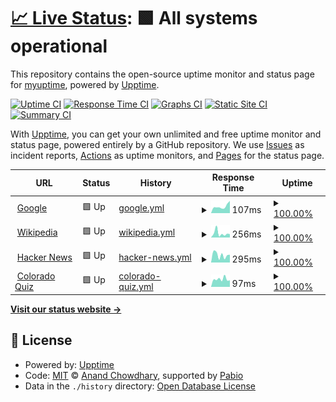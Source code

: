 # [📈 Live Status](https://myuptime.github.io/myuptime.github.io): <!--live status--> **🟩 All systems operational**

This repository contains the open-source uptime monitor and status page for [myuptime](https://myuptime.github.io/myuptime.github.io), powered by [Upptime](https://github.com/upptime/upptime).

[![Uptime CI](https://github.com/myuptime/myuptime.github.io/workflows/Uptime%20CI/badge.svg)](https://github.com/myuptime/myuptime.github.io/actions?query=workflow%3A%22Uptime+CI%22)
[![Response Time CI](https://github.com/myuptime/myuptime.github.io/workflows/Response%20Time%20CI/badge.svg)](https://github.com/myuptime/myuptime.github.io/actions?query=workflow%3A%22Response+Time+CI%22)
[![Graphs CI](https://github.com/myuptime/myuptime.github.io/workflows/Graphs%20CI/badge.svg)](https://github.com/myuptime/myuptime.github.io/actions?query=workflow%3A%22Graphs+CI%22)
[![Static Site CI](https://github.com/myuptime/myuptime.github.io/workflows/Static%20Site%20CI/badge.svg)](https://github.com/myuptime/myuptime.github.io/actions?query=workflow%3A%22Static+Site+CI%22)
[![Summary CI](https://github.com/myuptime/myuptime.github.io/workflows/Summary%20CI/badge.svg)](https://github.com/myuptime/myuptime.github.io/actions?query=workflow%3A%22Summary+CI%22)

With [Upptime](https://upptime.js.org), you can get your own unlimited and free uptime monitor and status page, powered entirely by a GitHub repository. We use [Issues](https://github.com/myuptime/myuptime.github.io/issues) as incident reports, [Actions](https://github.com/myuptime/myuptime.github.io/actions) as uptime monitors, and [Pages](https://myuptime.github.io/myuptime.github.io) for the status page.

<!--start: status pages-->
<!-- This summary is generated by Upptime (https://github.com/upptime/upptime) -->
<!-- Do not edit this manually, your changes will be overwritten -->
<!-- prettier-ignore -->
| URL | Status | History | Response Time | Uptime |
| --- | ------ | ------- | ------------- | ------ |
| <img alt="" src="https://icons.duckduckgo.com/ip3/www.google.com.ico" height="13"> [Google](https://www.google.com) | 🟩 Up | [google.yml](https://github.com/myuptime/myuptime.github.io/commits/HEAD/history/google.yml) | <details><summary><img alt="Response time graph" src="./graphs/google/response-time-week.png" height="20"> 107ms</summary><br><a href="https://myuptime.github.io/myuptime.github.io/history/google"><img alt="Response time 107" src="https://img.shields.io/endpoint?url=https%3A%2F%2Fraw.githubusercontent.com%2Fmyuptime%2Fmyuptime.github.io%2FHEAD%2Fapi%2Fgoogle%2Fresponse-time.json"></a><br><a href="https://myuptime.github.io/myuptime.github.io/history/google"><img alt="24-hour response time 194" src="https://img.shields.io/endpoint?url=https%3A%2F%2Fraw.githubusercontent.com%2Fmyuptime%2Fmyuptime.github.io%2FHEAD%2Fapi%2Fgoogle%2Fresponse-time-day.json"></a><br><a href="https://myuptime.github.io/myuptime.github.io/history/google"><img alt="7-day response time 107" src="https://img.shields.io/endpoint?url=https%3A%2F%2Fraw.githubusercontent.com%2Fmyuptime%2Fmyuptime.github.io%2FHEAD%2Fapi%2Fgoogle%2Fresponse-time-week.json"></a><br><a href="https://myuptime.github.io/myuptime.github.io/history/google"><img alt="30-day response time 102" src="https://img.shields.io/endpoint?url=https%3A%2F%2Fraw.githubusercontent.com%2Fmyuptime%2Fmyuptime.github.io%2FHEAD%2Fapi%2Fgoogle%2Fresponse-time-month.json"></a><br><a href="https://myuptime.github.io/myuptime.github.io/history/google"><img alt="1-year response time 107" src="https://img.shields.io/endpoint?url=https%3A%2F%2Fraw.githubusercontent.com%2Fmyuptime%2Fmyuptime.github.io%2FHEAD%2Fapi%2Fgoogle%2Fresponse-time-year.json"></a></details> | <details><summary><a href="https://myuptime.github.io/myuptime.github.io/history/google">100.00%</a></summary><a href="https://myuptime.github.io/myuptime.github.io/history/google"><img alt="All-time uptime 100.00%" src="https://img.shields.io/endpoint?url=https%3A%2F%2Fraw.githubusercontent.com%2Fmyuptime%2Fmyuptime.github.io%2FHEAD%2Fapi%2Fgoogle%2Fuptime.json"></a><br><a href="https://myuptime.github.io/myuptime.github.io/history/google"><img alt="24-hour uptime 100.00%" src="https://img.shields.io/endpoint?url=https%3A%2F%2Fraw.githubusercontent.com%2Fmyuptime%2Fmyuptime.github.io%2FHEAD%2Fapi%2Fgoogle%2Fuptime-day.json"></a><br><a href="https://myuptime.github.io/myuptime.github.io/history/google"><img alt="7-day uptime 100.00%" src="https://img.shields.io/endpoint?url=https%3A%2F%2Fraw.githubusercontent.com%2Fmyuptime%2Fmyuptime.github.io%2FHEAD%2Fapi%2Fgoogle%2Fuptime-week.json"></a><br><a href="https://myuptime.github.io/myuptime.github.io/history/google"><img alt="30-day uptime 100.00%" src="https://img.shields.io/endpoint?url=https%3A%2F%2Fraw.githubusercontent.com%2Fmyuptime%2Fmyuptime.github.io%2FHEAD%2Fapi%2Fgoogle%2Fuptime-month.json"></a><br><a href="https://myuptime.github.io/myuptime.github.io/history/google"><img alt="1-year uptime 99.99%" src="https://img.shields.io/endpoint?url=https%3A%2F%2Fraw.githubusercontent.com%2Fmyuptime%2Fmyuptime.github.io%2FHEAD%2Fapi%2Fgoogle%2Fuptime-year.json"></a></details>
| <img alt="" src="https://icons.duckduckgo.com/ip3/en.wikipedia.org.ico" height="13"> [Wikipedia](https://en.wikipedia.org) | 🟩 Up | [wikipedia.yml](https://github.com/myuptime/myuptime.github.io/commits/HEAD/history/wikipedia.yml) | <details><summary><img alt="Response time graph" src="./graphs/wikipedia/response-time-week.png" height="20"> 256ms</summary><br><a href="https://myuptime.github.io/myuptime.github.io/history/wikipedia"><img alt="Response time 206" src="https://img.shields.io/endpoint?url=https%3A%2F%2Fraw.githubusercontent.com%2Fmyuptime%2Fmyuptime.github.io%2FHEAD%2Fapi%2Fwikipedia%2Fresponse-time.json"></a><br><a href="https://myuptime.github.io/myuptime.github.io/history/wikipedia"><img alt="24-hour response time 201" src="https://img.shields.io/endpoint?url=https%3A%2F%2Fraw.githubusercontent.com%2Fmyuptime%2Fmyuptime.github.io%2FHEAD%2Fapi%2Fwikipedia%2Fresponse-time-day.json"></a><br><a href="https://myuptime.github.io/myuptime.github.io/history/wikipedia"><img alt="7-day response time 256" src="https://img.shields.io/endpoint?url=https%3A%2F%2Fraw.githubusercontent.com%2Fmyuptime%2Fmyuptime.github.io%2FHEAD%2Fapi%2Fwikipedia%2Fresponse-time-week.json"></a><br><a href="https://myuptime.github.io/myuptime.github.io/history/wikipedia"><img alt="30-day response time 221" src="https://img.shields.io/endpoint?url=https%3A%2F%2Fraw.githubusercontent.com%2Fmyuptime%2Fmyuptime.github.io%2FHEAD%2Fapi%2Fwikipedia%2Fresponse-time-month.json"></a><br><a href="https://myuptime.github.io/myuptime.github.io/history/wikipedia"><img alt="1-year response time 206" src="https://img.shields.io/endpoint?url=https%3A%2F%2Fraw.githubusercontent.com%2Fmyuptime%2Fmyuptime.github.io%2FHEAD%2Fapi%2Fwikipedia%2Fresponse-time-year.json"></a></details> | <details><summary><a href="https://myuptime.github.io/myuptime.github.io/history/wikipedia">100.00%</a></summary><a href="https://myuptime.github.io/myuptime.github.io/history/wikipedia"><img alt="All-time uptime 100.00%" src="https://img.shields.io/endpoint?url=https%3A%2F%2Fraw.githubusercontent.com%2Fmyuptime%2Fmyuptime.github.io%2FHEAD%2Fapi%2Fwikipedia%2Fuptime.json"></a><br><a href="https://myuptime.github.io/myuptime.github.io/history/wikipedia"><img alt="24-hour uptime 100.00%" src="https://img.shields.io/endpoint?url=https%3A%2F%2Fraw.githubusercontent.com%2Fmyuptime%2Fmyuptime.github.io%2FHEAD%2Fapi%2Fwikipedia%2Fuptime-day.json"></a><br><a href="https://myuptime.github.io/myuptime.github.io/history/wikipedia"><img alt="7-day uptime 100.00%" src="https://img.shields.io/endpoint?url=https%3A%2F%2Fraw.githubusercontent.com%2Fmyuptime%2Fmyuptime.github.io%2FHEAD%2Fapi%2Fwikipedia%2Fuptime-week.json"></a><br><a href="https://myuptime.github.io/myuptime.github.io/history/wikipedia"><img alt="30-day uptime 100.00%" src="https://img.shields.io/endpoint?url=https%3A%2F%2Fraw.githubusercontent.com%2Fmyuptime%2Fmyuptime.github.io%2FHEAD%2Fapi%2Fwikipedia%2Fuptime-month.json"></a><br><a href="https://myuptime.github.io/myuptime.github.io/history/wikipedia"><img alt="1-year uptime 100.00%" src="https://img.shields.io/endpoint?url=https%3A%2F%2Fraw.githubusercontent.com%2Fmyuptime%2Fmyuptime.github.io%2FHEAD%2Fapi%2Fwikipedia%2Fuptime-year.json"></a></details>
| <img alt="" src="https://icons.duckduckgo.com/ip3/news.ycombinator.com.ico" height="13"> [Hacker News](https://news.ycombinator.com) | 🟩 Up | [hacker-news.yml](https://github.com/myuptime/myuptime.github.io/commits/HEAD/history/hacker-news.yml) | <details><summary><img alt="Response time graph" src="./graphs/hacker-news/response-time-week.png" height="20"> 295ms</summary><br><a href="https://myuptime.github.io/myuptime.github.io/history/hacker-news"><img alt="Response time 306" src="https://img.shields.io/endpoint?url=https%3A%2F%2Fraw.githubusercontent.com%2Fmyuptime%2Fmyuptime.github.io%2FHEAD%2Fapi%2Fhacker-news%2Fresponse-time.json"></a><br><a href="https://myuptime.github.io/myuptime.github.io/history/hacker-news"><img alt="24-hour response time 305" src="https://img.shields.io/endpoint?url=https%3A%2F%2Fraw.githubusercontent.com%2Fmyuptime%2Fmyuptime.github.io%2FHEAD%2Fapi%2Fhacker-news%2Fresponse-time-day.json"></a><br><a href="https://myuptime.github.io/myuptime.github.io/history/hacker-news"><img alt="7-day response time 295" src="https://img.shields.io/endpoint?url=https%3A%2F%2Fraw.githubusercontent.com%2Fmyuptime%2Fmyuptime.github.io%2FHEAD%2Fapi%2Fhacker-news%2Fresponse-time-week.json"></a><br><a href="https://myuptime.github.io/myuptime.github.io/history/hacker-news"><img alt="30-day response time 325" src="https://img.shields.io/endpoint?url=https%3A%2F%2Fraw.githubusercontent.com%2Fmyuptime%2Fmyuptime.github.io%2FHEAD%2Fapi%2Fhacker-news%2Fresponse-time-month.json"></a><br><a href="https://myuptime.github.io/myuptime.github.io/history/hacker-news"><img alt="1-year response time 306" src="https://img.shields.io/endpoint?url=https%3A%2F%2Fraw.githubusercontent.com%2Fmyuptime%2Fmyuptime.github.io%2FHEAD%2Fapi%2Fhacker-news%2Fresponse-time-year.json"></a></details> | <details><summary><a href="https://myuptime.github.io/myuptime.github.io/history/hacker-news">100.00%</a></summary><a href="https://myuptime.github.io/myuptime.github.io/history/hacker-news"><img alt="All-time uptime 100.00%" src="https://img.shields.io/endpoint?url=https%3A%2F%2Fraw.githubusercontent.com%2Fmyuptime%2Fmyuptime.github.io%2FHEAD%2Fapi%2Fhacker-news%2Fuptime.json"></a><br><a href="https://myuptime.github.io/myuptime.github.io/history/hacker-news"><img alt="24-hour uptime 100.00%" src="https://img.shields.io/endpoint?url=https%3A%2F%2Fraw.githubusercontent.com%2Fmyuptime%2Fmyuptime.github.io%2FHEAD%2Fapi%2Fhacker-news%2Fuptime-day.json"></a><br><a href="https://myuptime.github.io/myuptime.github.io/history/hacker-news"><img alt="7-day uptime 100.00%" src="https://img.shields.io/endpoint?url=https%3A%2F%2Fraw.githubusercontent.com%2Fmyuptime%2Fmyuptime.github.io%2FHEAD%2Fapi%2Fhacker-news%2Fuptime-week.json"></a><br><a href="https://myuptime.github.io/myuptime.github.io/history/hacker-news"><img alt="30-day uptime 100.00%" src="https://img.shields.io/endpoint?url=https%3A%2F%2Fraw.githubusercontent.com%2Fmyuptime%2Fmyuptime.github.io%2FHEAD%2Fapi%2Fhacker-news%2Fuptime-month.json"></a><br><a href="https://myuptime.github.io/myuptime.github.io/history/hacker-news"><img alt="1-year uptime 100.00%" src="https://img.shields.io/endpoint?url=https%3A%2F%2Fraw.githubusercontent.com%2Fmyuptime%2Fmyuptime.github.io%2FHEAD%2Fapi%2Fhacker-news%2Fuptime-year.json"></a></details>
| <img alt="" src="https://icons.duckduckgo.com/ip3/coloradoquiz.web.app.ico" height="13"> [Colorado Quiz](https://coloradoquiz.web.app) | 🟩 Up | [colorado-quiz.yml](https://github.com/myuptime/myuptime.github.io/commits/HEAD/history/colorado-quiz.yml) | <details><summary><img alt="Response time graph" src="./graphs/colorado-quiz/response-time-week.png" height="20"> 97ms</summary><br><a href="https://myuptime.github.io/myuptime.github.io/history/colorado-quiz"><img alt="Response time 96" src="https://img.shields.io/endpoint?url=https%3A%2F%2Fraw.githubusercontent.com%2Fmyuptime%2Fmyuptime.github.io%2FHEAD%2Fapi%2Fcolorado-quiz%2Fresponse-time.json"></a><br><a href="https://myuptime.github.io/myuptime.github.io/history/colorado-quiz"><img alt="24-hour response time 83" src="https://img.shields.io/endpoint?url=https%3A%2F%2Fraw.githubusercontent.com%2Fmyuptime%2Fmyuptime.github.io%2FHEAD%2Fapi%2Fcolorado-quiz%2Fresponse-time-day.json"></a><br><a href="https://myuptime.github.io/myuptime.github.io/history/colorado-quiz"><img alt="7-day response time 97" src="https://img.shields.io/endpoint?url=https%3A%2F%2Fraw.githubusercontent.com%2Fmyuptime%2Fmyuptime.github.io%2FHEAD%2Fapi%2Fcolorado-quiz%2Fresponse-time-week.json"></a><br><a href="https://myuptime.github.io/myuptime.github.io/history/colorado-quiz"><img alt="30-day response time 86" src="https://img.shields.io/endpoint?url=https%3A%2F%2Fraw.githubusercontent.com%2Fmyuptime%2Fmyuptime.github.io%2FHEAD%2Fapi%2Fcolorado-quiz%2Fresponse-time-month.json"></a><br><a href="https://myuptime.github.io/myuptime.github.io/history/colorado-quiz"><img alt="1-year response time 96" src="https://img.shields.io/endpoint?url=https%3A%2F%2Fraw.githubusercontent.com%2Fmyuptime%2Fmyuptime.github.io%2FHEAD%2Fapi%2Fcolorado-quiz%2Fresponse-time-year.json"></a></details> | <details><summary><a href="https://myuptime.github.io/myuptime.github.io/history/colorado-quiz">100.00%</a></summary><a href="https://myuptime.github.io/myuptime.github.io/history/colorado-quiz"><img alt="All-time uptime 100.00%" src="https://img.shields.io/endpoint?url=https%3A%2F%2Fraw.githubusercontent.com%2Fmyuptime%2Fmyuptime.github.io%2FHEAD%2Fapi%2Fcolorado-quiz%2Fuptime.json"></a><br><a href="https://myuptime.github.io/myuptime.github.io/history/colorado-quiz"><img alt="24-hour uptime 100.00%" src="https://img.shields.io/endpoint?url=https%3A%2F%2Fraw.githubusercontent.com%2Fmyuptime%2Fmyuptime.github.io%2FHEAD%2Fapi%2Fcolorado-quiz%2Fuptime-day.json"></a><br><a href="https://myuptime.github.io/myuptime.github.io/history/colorado-quiz"><img alt="7-day uptime 100.00%" src="https://img.shields.io/endpoint?url=https%3A%2F%2Fraw.githubusercontent.com%2Fmyuptime%2Fmyuptime.github.io%2FHEAD%2Fapi%2Fcolorado-quiz%2Fuptime-week.json"></a><br><a href="https://myuptime.github.io/myuptime.github.io/history/colorado-quiz"><img alt="30-day uptime 100.00%" src="https://img.shields.io/endpoint?url=https%3A%2F%2Fraw.githubusercontent.com%2Fmyuptime%2Fmyuptime.github.io%2FHEAD%2Fapi%2Fcolorado-quiz%2Fuptime-month.json"></a><br><a href="https://myuptime.github.io/myuptime.github.io/history/colorado-quiz"><img alt="1-year uptime 100.00%" src="https://img.shields.io/endpoint?url=https%3A%2F%2Fraw.githubusercontent.com%2Fmyuptime%2Fmyuptime.github.io%2FHEAD%2Fapi%2Fcolorado-quiz%2Fuptime-year.json"></a></details>

<!--end: status pages-->

[**Visit our status website →**](https://myuptime.github.io/myuptime.github.io)

## 📄 License

- Powered by: [Upptime](https://github.com/upptime/upptime)
- Code: [MIT](./LICENSE) © [Anand Chowdhary](https://anandchowdhary.com), supported by [Pabio](https://pabio.com)
- Data in the `./history` directory: [Open Database License](https://opendatacommons.org/licenses/odbl/1-0/)
